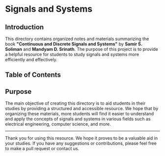 # Signals and Systems

## Introduction

This directory contains organized notes and materials summarizing the book **"Continuous and Discrete Signals and Systems"** by **Samir S. Soliman** and **Mandyam D. Srinath**. The purpose of this project is to provide a helpful resource for students to study signals and systems more efficiently and effectively.

## Table of Contents



## Purpose

The main objective of creating this directory is to aid students in their studies by providing a structured and accessible resource. We hope that by organizing these materials, more students will find it easier to understand and apply the concepts of signals and systems in various fields such as electrical engineering, computer science, and more.

---

Thank you for using this resource. We hope it proves to be a valuable aid in your studies. If you have any suggestions or contributions, please feel free to make a pull request or contact us.
